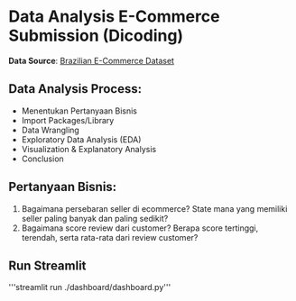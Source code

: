 # Data Analysis E-Commerce Submission (Dicoding)

**Data Source**: [Brazilian E-Commerce Dataset](https://www.kaggle.com/datasets/olistbr/brazilian-ecommerce)

## Data Analysis Process:
- Menentukan Pertanyaan Bisnis
- Import Packages/Library
- Data Wrangling
- Exploratory Data Analysis (EDA)
- Visualization & Explanatory Analysis
- Conclusion

## Pertanyaan Bisnis:
1. Bagaimana persebaran seller di ecommerce? State mana yang memiliki seller paling banyak dan paling sedikit?
2. Bagaimana score review dari customer? Berapa score tertinggi, terendah, serta rata-rata dari review customer?

## Run Streamlit
'''streamlit run ./dashboard/dashboard.py'''